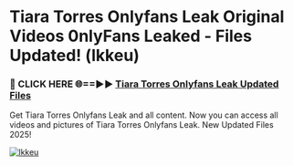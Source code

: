 # Tiara Torres Onlyfans Leak Original Videos 0nlyFans Leaked - Files Updated! (lkkeu)

<h3>🔴 CLICK HERE 🌐==►► <a href="https://tinyurl.com/3hn5wdd3" rel="nofollow">Tiara Torres Onlyfans Leak Updated Files</a></h3>

Get Tiara Torres Onlyfans Leak and all content. Now you can access all videos and pictures of Tiara Torres Onlyfans Leak. New Updated Files 2025!

[![lkkeu](https://i.imgur.com/4HnBqBT.gif)](https://tinyurl.com/3hn5wdd3)
